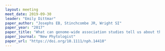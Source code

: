 ```yaml
---
layout: meeting
meet_date: 2019-09-30
leader: "Emily Dittmar"
paper_author: "Josephs EB, Stinchcombe JR, Wright SI"
paper_year: "2017"
paper_title: "What can genome‐wide association studies tell us about the evolutionary forces maintaining genetic variation for quantitative traits?"
paper_journal: "New Phytologist"
paper_url: "https://doi.org/10.1111/nph.14410"
---
```

